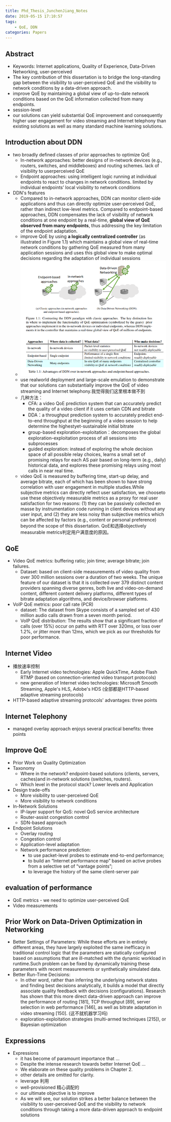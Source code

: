 ```yaml
---
title: Phd_Thesis_JunchenJiang_Notes
date: 2019-05-15 17:10:57
tags:
    - QoE, DDN
categories: Papers
---
```

## Abstract

- Keywords: Internet applications, Quality of Experience, Data-Driven Networking, user-perceived
- The key contribution of this dissertation is to bridge the long-standing gap between the visibility to user-perceived QoE and the visibility to network conditions by a data-driven approach.
-  improve QoE by maintaining a global view of up-to-date network conditions based on the QoE information collected from many endpoints.
-  session-level
-  our solutions can yield substantial QoE improvement and consequently higher user engagement for video streaming and Internet telephony than existing solutions as well as many standard machine learning solutions.

## Introduction about DDN

- two broadly defined classes of prior approaches to optimize QoE
  - In-network approaches: better designs of in-network devices (e.g., routers, switches, and middleboxes) and routing schemes. lack of visibility to userperceived QoE
  - Endpoint approaches: using intelligent logic running at individual endpoints to react to changes in network conditions. limited by individual endpoints’ local visibility to network conditions
- DDN's features
  - Compared to in-network approaches, DDN can monitor client-side applications and thus can directly optimize user-perceived QoE, rather than indirect low-level metrics. Compared to endpoint-based approaches, DDN compensates the lack of visibility of network conditions at one endpoint by a real-time, **global view of QoE observed from many endpoints**, thus addressing the key limitation of the endpoint adaptation.
  - improve QoE by using **a logically centralized controller** (as illustrated in Figure 1.1) which maintains a global view of real-time network conditions by gathering QoE measured from many application sessions and uses this global view to make optimal decisions regarding the adaptation of individual sessions
  - ![DNN's features](Phd-Thesis-JunchenJiang-Notes/DDN1.PNG)
  - use realworld deployment and large-scale emulation to demonstrate that our solutions can substantially improve the QoE of video streaming and Internet telephony.我觉得我们这里根本做不到
  - 几种方法： 
    - CFA: a video QoE prediction system that can accurately predict the quality of a video client if it uses certain CDN and bitrate
    - DDA：a throughput prediction system to accurately predict end-to-end throughput at the beginning of a video session to help determine the highestyet-sustainable initial bitrate
    - group-based exploration-exploitation：decomposes the global exploration-exploitation process of all sessions into subprocesses
    - guided exploration: instead of exploring the whole decision space of all possible relay choices, learns a small set of promising relays for each AS pair based on long-term (e.g., daily) historical data, and explores these promising relays using most calls in near real time.
  -  video QoE is measured by buffering time, start-up delay, and average bitrate, each of which has been shown to have strong correlation with user engagement in multiple studies.While subjective metrics can directly reflect user satisfaction, we chooseto use these objectively measurable metrics as a proxy for real user satisfaction for two reasons: (1) they can be passively collected en masse by instrumentation code running in client devices without any user input, and (2) they are less noisy than subjective metrics which can be affected by factors (e.g., content or personal preference) beyond the scope of this dissertation. QoE和选择objectively measurable metrics判定用户满意度的原因。

## QoE
- Video QoE metrics: buffering ratio; join time; average bitrate; join failures.
  - Dataset: based on client-side measurements of video quality from over 300 million sessions over a duration of two weeks. The unique feature of our dataset is that it is collected over 379 distinct content providers spanning diverse genres, both live and video-on-demand content, different content delivery platforms, different types of bitrate adaptation algorithms, and device/browser platforms.
- VoIP QoE metrics: poor call rate (PCR)
  - dataset: The dataset from Skype consists of a sampled set of 430 million audio calls drawn from a seven month period.
  - VoIP QoE distribution: The results show that a significant fraction of calls (over 15%) occur on paths with RTT over 320ms, or loss over 1.2%, or jitter more than 12ms, which we pick as our thresholds for poor performance.
  
## Internet Video
- 播放速率控制
  - Early Internet video technologies: Apple QuickTime, Adobe Flash RTMP (based on connection-oriented video transport protocols)
  - new generation of Internet video technologies: Microsoft Smooth Streaming, Apple's HLS, Adobe's HDS (全部都是HTTP-based adaptive streaming protocols)
- HTTP-based  adaptive streaming protocols' advantages: three points

## Internet Telephony
- managed overlay approach enjoys several practical benefits: three points

## Improve QoE
- Prior Work on Quality Optimization
- Taxonomy
  - Where in the network? endpoint-based solutions (clients, servers, caches)and in-network solutions (switches, routers).
  - Which level in the protocol stack? Lower levels and Application
- Design trade-offs
  - More visibility to user-perceived QoE
  - More visibility to network conditions
- In-Network Solutions
  - IP-layer support for QoS: novel QoS service architecture
  - Router-assist congestion control
  - SDN-based approach
- Endpoint Solutions
  - Overlay routing
  - Congestion control
  - Application-level adaptation
  - Network performance prediction:
    - to use packet-level probes to estimate end-to-end performance;
    - to build an “Internet performance map” based on active probes from a selective set of “vantage points”;
    - to leverage the history of the same client-server pair 

## evaluation of performance
- QoE metrics - we need to optimize user-perceived QoE
- Video measurements

## Prior Work on Data-Driven Optimization in Networking
- Better Settings of Parameters: While these efforts are in entirely different areas, they have largely exploited the same inefficacy in traditional control logic that the parameters are
statically configured based on assumptions that are ill-matched with the dynamic workload in
runtime.Such problem can be fixed by dynamically training these parameters with recent measurements or synthetically simulated data.
- Better Run-Time Decisions: 
  - In  other word, rather than inferring the underlying network states and finding best decisions analytically, it builds a model that directly associate quality feedback with decisions (configurations).  Research has shown that this more direct data-driven approach can improve the performance of  routing [181], TCP throughput [89], server selection in web performance [146], as well as bitrate  adaptation in video streaming [150]. (这不就机器学习吗)
  -  exploration-exploitation strategies (multi-armed techniques [215]), or Bayesian optimization
## Expressions
- Expressions
  -  it has become of paramount importance that ...
  -  Despite the intense research towards better Internet QoE ...
  -  We elaborate on these quality problems in Chapter 2.
  -  other details are omitted for clarity.
  -  leverage 利用
  -  well-provisioned  精心调配的
  -  our ultimate objective is to improve
  -  As we will see, our solution strikes a better balance between the visibility to user-perceived QoE and the visibility to network conditions through taking a more data-driven approach to endpoint solutions